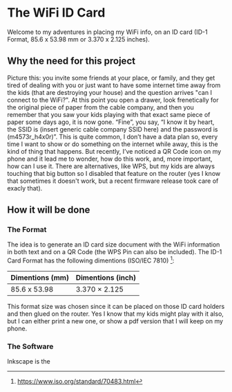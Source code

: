 # The WiFi ID Card
Welcome to my adventures in placing my WiFi info, on an ID card (ID-1 Format, 85.6 x 53.98 mm or 3.370 x 2.125 inches).

## Why the need for this project

Picture this: you invite some friends at your place, or family, and they get tired of dealing with you or just want to have some internet time away from the kids (that are destroying your house) and the question arrives "can I connect to the WiFi?". At this point you open a drawer, look frenetically for the original piece of paper from the cable company, and then you remember that you saw your kids playing with that exact same piece of paper some days ago, it is now gone. “Fine”, you say, “I know it by heart, the SSID is (insert generic cable company SSID here) and the password is (m4573r_h4x0r)”.
This is quite common, I don’t have a data plan so, every time I want to show or do something on the internet while away, this is the kind of thing that happens. But recently, I’ve noticed a QR Code icon on my phone and it lead me to wonder, how do this work, and, more important, how can I use it. There are alternatives, like WPS, but my kids are always touching that big button so I disabled that feature on the router (yes I know that sometimes it doesn't work, but a recent firmware release took care of exacly that).

## How it will be done

### The Format

The idea is to generate an ID card size document with the WiFi information in both text and on a QR Code (the WPS Pin can also be included).
The ID-1 Card Format has the following dimentions (ISO/IEC 7810) [^ISO7810]:
[^ISO7810]: https://www.iso.org/standard/70483.html

| Dimentions (mm) | Dimentions (inch) |
| --------------- | ----------------- |
| 85.6 x 53.98    | 3.370 × 2.125     |

This format size was chosen since it can be placed on those ID card holders and then glued on the router. Yes I know that my kids might play with it also, but I can either print a new one, or show a pdf version that I will keep on my phone.

### The Software

Inkscape is the 




